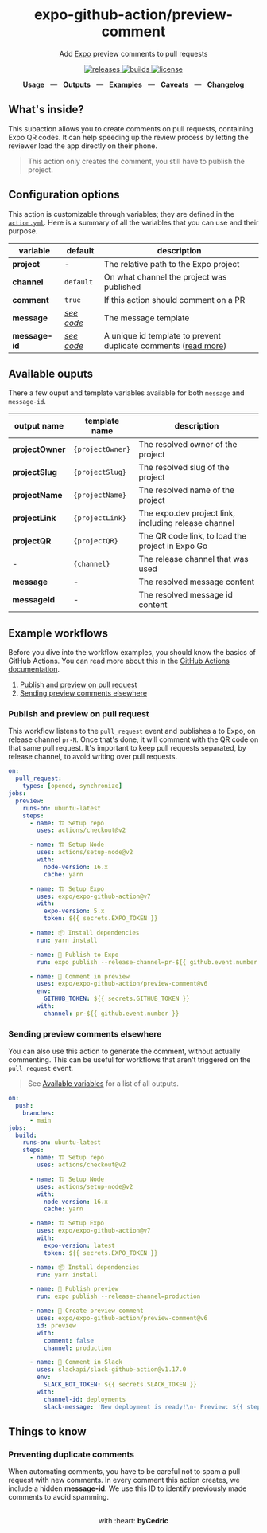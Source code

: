 <div align="center">
  <h1>expo-github-action/preview-comment</h1>
  <p>Add <a href="https://github.com/expo/expo">Expo</a> preview comments to pull requests</p>
  <p>
    <a href="https://github.com/expo/expo-github-action/releases">
      <img src="https://img.shields.io/github/release/expo/expo-github-action/all.svg?style=flat-square" alt="releases" />
    </a>
    <a href="https://github.com/expo/expo-github-action/actions">
      <img src="https://img.shields.io/github/workflow/status/expo/expo-github-action/CI/main.svg?style=flat-square" alt="builds" />
    </a>
    <a href="https://github.com/expo/expo-github-action/blob/main/LICENSE.md">
      <img src="https://img.shields.io/github/license/expo/expo-github-action?style=flat-square" alt="license" />
    </a>
  </p>
  <p align="center">
    <a href="#configuration-options"><b>Usage</b></a>
    &nbsp;&nbsp;&mdash;&nbsp;&nbsp;
    <a href="#available-outputs"><b>Outputs</b></a>
    &nbsp;&nbsp;&mdash;&nbsp;&nbsp;
    <a href="#example-workflows"><b>Examples</b></a>
    &nbsp;&nbsp;&mdash;&nbsp;&nbsp;
    <a href="#things-to-know"><b>Caveats</b></a>
    &nbsp;&nbsp;&mdash;&nbsp;&nbsp;
    <a href="https://github.com/expo/expo-github-action/blob/main/CHANGELOG.md"><b>Changelog</b></a>
  </p>
</div>

## What's inside?

This subaction allows you to create comments on pull requests, containing Expo QR codes.
It can help speeding up the review process by letting the reviewer load the app directly on their phone.

> This action only creates the comment, you still have to publish the project.

## Configuration options

This action is customizable through variables; they are defined in the [`action.yml`](action.yml).
Here is a summary of all the variables that you can use and their purpose.

| variable       | default                     | description                                                                                      |
| -------------- | --------------------------- | ------------------------------------------------------------------------------------------------ |
| **project**    | -                           | The relative path to the Expo project                                                            |
| **channel**    | `default`                   | On what channel the project was published                                                        |
| **comment**    | `true`                      | If this action should comment on a PR                                                            |
| **message**    | _[see code][code-defaults]_ | The message template                                                                             |
| **message-id** | _[see code][code-defaults]_ | A unique id template to prevent duplicate comments ([read more](#preventing-duplicate-comments)) |

## Available ouputs

There a few ouput and template variables available for both `message` and `message-id`.

| output name      | template name    | description                                          |
| ---------------- | ---------------- | ---------------------------------------------------- |
| **projectOwner** | `{projectOwner}` | The resolved owner of the project                    |
| **projectSlug**  | `{projectSlug}`  | The resolved slug of the project                     |
| **projectName**  | `{projectName}`  | The resolved name of the project                     |
| **projectLink**  | `{projectLink}`  | The expo.dev project link, including release channel |
| **projectQR**    | `{projectQR}`    | The QR code link, to load the project in Expo Go     |
| -                | `{channel}`      | The release channel that was used                    |
| **message**      | -                | The resolved message content                         |
| **messageId**    | -                | The resolved message id content                      |

## Example workflows

Before you dive into the workflow examples, you should know the basics of GitHub Actions.
You can read more about this in the [GitHub Actions documentation][link-actions].

1. [Publish and preview on pull request](#publish-and-preview-on-pull-request)
2. [Sending preview comments elsewhere](#sending-preview-comments-elsewhere)

### Publish and preview on pull request

This workflow listens to the `pull_request` event and publishes a to Expo, on release channel `pr-N`.
Once that's done, it will comment with the QR code on that same pull request.
It's important to keep pull requests separated, by release channel, to avoid writing over pull requests.

```yml
on:
  pull_request:
    types: [opened, synchronize]
jobs:
  preview:
    runs-on: ubuntu-latest
    steps:
      - name: 🏗 Setup repo
        uses: actions/checkout@v2

      - name: 🏗 Setup Node
        uses: actions/setup-node@v2
        with:
          node-version: 16.x
          cache: yarn

      - name: 🏗 Setup Expo
        uses: expo/expo-github-action@v7
        with:
          expo-version: 5.x
          token: ${{ secrets.EXPO_TOKEN }}

      - name: 📦 Install dependencies
        run: yarn install

      - name: 🚀 Publish to Expo
        run: expo publish --release-channel=pr-${{ github.event.number }}

      - name: 💬 Comment in preview
        uses: expo/expo-github-action/preview-comment@v6
        env:
          GITHUB_TOKEN: ${{ secrets.GITHUB_TOKEN }}
        with:
          channel: pr-${{ github.event.number }}
```

### Sending preview comments elsewhere

You can also use this action to generate the comment, without actually commenting.
This can be useful for workflows that aren't triggered on the `pull_request` event.

> See [Available variables](#available-variables) for a list of all outputs.

```yml
on:
  push:
    branches:
      - main
jobs:
  build:
    runs-on: ubuntu-latest
    steps:
      - name: 🏗 Setup repo
        uses: actions/checkout@v2

      - name: 🏗 Setup Node
        uses: actions/setup-node@v2
        with:
          node-version: 16.x
          cache: yarn

      - name: 🏗 Setup Expo
        uses: expo/expo-github-action@v7
        with:
          expo-version: latest
          token: ${{ secrets.EXPO_TOKEN }}

      - name: 📦 Install dependencies
        run: yarn install

      - name: 🚀 Publish preview
        run: expo publish --release-channel=production

      - name: 👷 Create preview comment
        uses: expo/expo-github-action/preview-comment@v6
        id: preview
        with:
          comment: false
          channel: production

      - name: 💬 Comment in Slack
        uses: slackapi/slack-github-action@v1.17.0
        env:
          SLACK_BOT_TOKEN: ${{ secrets.SLACK_TOKEN }}
        with:
          channel-id: deployments
          slack-message: 'New deployment is ready!\n- Preview: ${{ steps.preview.outputs.projectQR }}'
```

## Things to know

### Preventing duplicate comments

When automating comments, you have to be careful not to spam a pull request with new comments.
In every comment this action creates, we include a hidden **message-id**.
We use this ID to identify previously made comments to avoid spamming.

<div align="center">
  <br />
  with :heart:&nbsp;<strong>byCedric</strong>
  <br />
</div>

[code-defaults]: ../src/actions/preview-comment.ts
[link-actions]: https://help.github.com/en/categories/automating-your-workflow-with-github-actions
